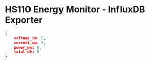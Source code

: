 # HS110 Energy Monitor - InfluxDB Exporter
```json
{
    voltage_vm: 0,
    current_ma: 0,
    power_mw: 0,
    total_wh: 0
}
```